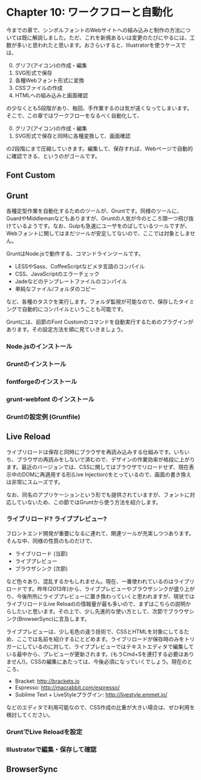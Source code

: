 # Chapter 10: ワークフローと自動化

今までの章で、シンボルフォントのWebサイトへの組み込みと制作の方法については既に解説しました。ただ、これを新規あるいは変更のたびにやるには、工数が多いと思われたと思います。おさらいすると、Illustratorを使うケースでは、

0. グリフ(アイコン)の作成・編集
0. SVG形式で保存
0. 各種Webフォント形式に変換
0. CSSファイルの作成
0. HTMLへの組み込みと画面確認

の少なくとも5段階があり、毎回、手作業するのは気が遠くなってしまいます。そこで、この章ではワークフローをなるべく自動化して、

0. グリフ(アイコン)の作成・編集
0. SVG形式で保存と同時に各種変換して、画面確認

の2段階にまで圧縮していきます。編集して、保存すれば、Webページで自動的に確認できる、というのがゴールです。

## Font Custom



## Grunt

各種定型作業を自動化するためのツールが、Gruntです。同様のツールに、GuardやMiddlemanなどもありますが、Gruntの人気が今のところ頭一つ飛び抜けているようです。なお、Gulpも急速にユーザをのばしているツールですが、Webフォントに関してはまだツールが安定してないので、ここでは対象としません。

GruntはNode.jsで動作する、コマンドラインツールです。

- LESSやSass、CoffeeScriptなどメタ言語のコンパイル
- CSS、JavaScriptのエラーチェック
- Jadeなどのテンプレートファイルのコンパイル
- 単純なファイル/フォルダのコピー

など、各種のタスクを実行します。フォルダ監視が可能なので、保存したタイミングで自動的にコンパイルということも可能です。

Gruntには、前節のFont Customのコマンドを自動実行するためのプラグインがあります。その設定方法を順に見ていきましょう。


### Node.jsのインストール


### Gruntのインストール


### fontforgeのインストール


### grunt-webfont のインストール


### Gruntの設定例 (Gruntfile)


## Live Reload

ライブリロードは保存と同時にブラウザを再読み込みする仕組みです。いちいち、ブラウザの再読みをしないで済むので、デザインの作業効率が格段に上がります。最近のバージョンでは、CSSに関してはブラウザでリロードせず、現在表示中のDOMに再適用する形(Live Injection)をとっているので、画面の書き換えは非常にスムーズです。

なお、同名のアプリケーションという形でも提供されていますが、フォントに対応していないため、この節ではGruntから使う方法を紹介します。


### ライブリロード? ライブプレビュー?

フロントエンド開発が重要になるに連れて、関連ツールが充実しつつあります。そんな中、同様の性質のものだけで、

- ライブリロード (当節)
- ライブプレビュー
- ブラウザシンク (次節)

など色々あり、混乱するかもしれません。現在、一番使われているのはライブリロードです。昨年(2013年)から、ライブプレビューやブラウザシンクが盛り上がり、今後所所にライブプレビューに置き換わっていくと思われますが、現状ではライブリロード(Live Reload)の情報量が最も多いので、まずはこちらの説明からしたいと思います。その上で、少し先進的な使い方として、次節でブラウザシンク(BrowserSync)に言及します。

ライブプレビューは、少し毛色の違う技術で、CSSとHTMLを対象にしてるため、ここでは名前を紹介するにとどめます。ライブリロードが保存時のみをトリガーにしているのに対して、ライブプレビューではテキストエディタで編集している最中から、プレビューが更新されます。(もうCmd+Sを連打する必要はありません!)。CSSの編集にあたっては、今後必須になっていくでしょう。現在のところ、

- Bracket: http://brackets.io
- Espresso: http://macrabbit.com/espresso/
- Sublime Text + LiveStyleプラグイン: http://livestyle.emmet.io/

などのエディタで利用可能なので、CSS作成の比重が大きい場合は、ぜひ利用を検討してください。


### GruntでLive Reloadを設定


### Illustratorで編集・保存して確認


## BrowserSync

